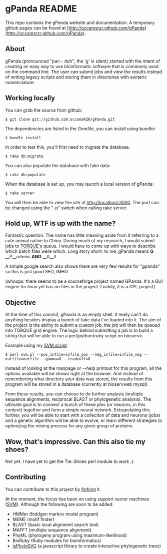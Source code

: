 gPanda README
================
This repo contains the gPanda website and documentation.  A temporary github pages can be found at [http://occamsrzr.github.com/gPanda](http://occamsrzr.github.com/gPanda).

About
------------------------------------------------

gPanda (pronounced "pan - duh"; the 'g' is silent) started with the intent of creating an easy way to use bioinformatic software that is commonly used on the command line. The user can submit jobs and view the results instead of writing legacy scripts and storing them in directories with esoteric nomenclature.

Working locally
------------------------------------------------

You can grab the source from github:

    $ git clone git://github.com:occamsRZR/gPanda.git

The dependencies are listed in the Gemfile, you can install using bundler
  
    $ bundle install 

In order to test this, you'll first need to migrate the database:

    $ rake db:migrate

You can also populate the database with fake data:

    $ rake db:populate

When the database is set up, you may launch a local version of gPanda:

    $ rake server

You will then be able to view the site at [http://localhost:3000](http://localhost:3000). The port can be changed using the "-p" switch when calling rake server.


Hold up, WTF is up with the name?
------------------------------------------------

Fantastic question.  The name has little meaning aside from it referring to a cute animal native to China.  During much of my research, I would submit jobs to [TORQUE's](http://en.wikipedia.org/wiki/TORQUE_Resource_Manager) queue.  I would have to come up with ways to describe which batch files were which.  Long story short: to me, gPanda means __G__ __P__roteins __AND__ __A__ll.  

A simple google search also shows there are very few results for "gpanda" so this is just good SEO, IMHO. 

(whoops: there seems to be a sourceforge project named GPanda.  It's a GUI engine for linux yet has no files in the project.  Luckily, it is a GPL project)

Objective
------------------------------------------------

At the time of this commit, gPanda is an empty shell.  It really can't do anything besides display a bunch of fake data I've loaded into it.  The aim of the project is the ability to submit a custom job, the job will then be queued into TORQUE grid engine.  The logic behind submitting a job is to build a string that will be able to run a perl/python/ruby script on bioservx.

Example using my [SVM script](https://github.com/occamsRZR/svm_proteins):

    $ perl svm.pl --pos_infile=infile_pos --neg_infile=infile_neg --outfile=outfile --gamma=8 --tradeoff=8

Instead of looking at the manpage or --help printout for this program, all the options available will be shown right at the browser.  And instead of remembering what directory your data was stored, the results from this program will be stored in a database (currently at bioservweb mysql).

From these results, you can choose to do further analysis (multiple sequence alignments, reciprocal BLAST or phylogenetic analysis).  The ultimate goal is to connect a bunch of these jobs (or neurons, in this context) together and form a simple neural network.  Extrapolating this further, you will be able to start with a collection of data and neurons (jobs) and a genetic algorithm will be able to evolve, or learn different strategies to optimizing the mining process for any given group of proteins.


Wow, that's impressive. Can this also tie my shoes?
------------------------------------------------

Not yet.  I have yet to get the Tie::Shoes perl module to work ;).


Contributing
------------------------------------------------

You can contribute to this project by [forking](https://github.com/guides/fork-a-project-and-submit-your-modifications) it.

At the moment, the focus has been on using support vector machines ([SVM](http://en.wikipedia.org/wiki/Support_vector_machine)). Although the following are soon to be added:

*   HMMer (hiddgen markov model program)
*   MEME (motif finder)
*   BLAST (basic local alignment search tool)
*   MAFFT (multiple sequence alignment)
*   PhyML (phylogeny program using maximum-likelihood)
*   BioRuby (Ruby modules for bioinformatics)
*   [jsPhyloSVG](http://www.jsphylosvg.com/) (a javascript library to create interactive phylogenetic trees)


